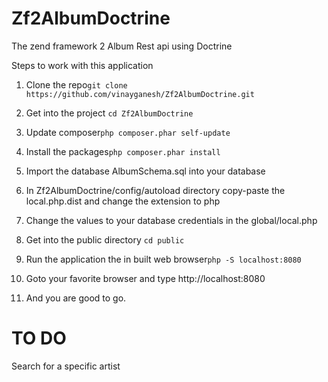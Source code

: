 Zf2AlbumDoctrine
================

The zend framework 2 Album Rest api using Doctrine

Steps to work with this application

1. Clone the repo```git clone https://github.com/vinayganesh/Zf2AlbumDoctrine.git```

2. Get into the project ```cd Zf2AlbumDoctrine```

3. Update composer```php composer.phar self-update```

4. Install the packages```php composer.phar install```

5. Import the database AlbumSchema.sql into your database

6. In Zf2AlbumDoctrine/config/autoload directory copy-paste the local.php.dist and change the extension to php

7. Change the values to your database credentials in the global/local.php

8. Get into the public directory ```cd public```

9. Run the application the in built web browser```php -S localhost:8080```

10. Goto your favorite browser and type http://localhost:8080

11. And you are good to go. 


TO DO
============

Search for a specific artist

